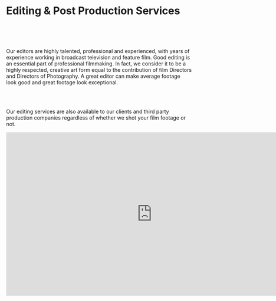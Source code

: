 <h1>Editing & Post Production Services</h1>
<br><br><br>
<p>Our editors are highly talented, professional and experienced, with years of experience working in broadcast television and feature film. Good editing is an essential part of professional filmmaking. In fact, we consider it to be a highly respected, creative art form equal to the contribution of film Directors and Directors of Photography.  A great editor can make average footage look good and great footage look exceptional.</p>
<br><br>
<p>Our editing services are also available to our clients and third party production companies regardless of whether we shot your film footage or not.</p>



<iframe width="790" height="444" src="https://www.youtube.com/embed/-jISW-jVG-s" title="Create a project with @Supabase  — Course part 1" frameborder="0" allow="accelerometer; autoplay; clipboard-write; encrypted-media; gyroscope; picture-in-picture; web-share" allowfullscreen></iframe>
